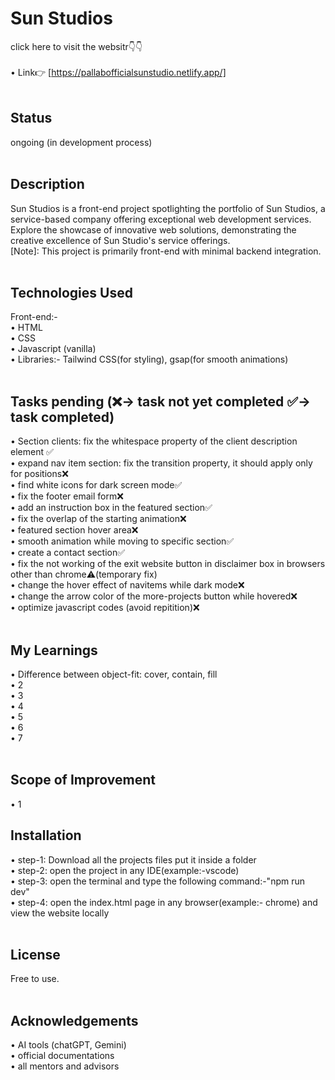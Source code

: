 # Sun Studios

click here to visit the websitr👇👇<br><br>
• Link👉 [https://pallabofficialsunstudio.netlify.app/]<br><br>
  

## Status
ongoing (in development process)<br><br> 


## Description
Sun Studios is a front-end project spotlighting the portfolio of Sun Studios, a service-based company offering exceptional web development services. Explore the showcase of innovative web solutions, demonstrating the creative excellence of Sun Studio's service offerings.<br> [Note]: This project is primarily front-end with minimal backend integration.<br><br>  


## Technologies Used
Front-end:-<br>
• HTML<br>
• CSS<br>
• Javascript (vanilla)<br>
• Libraries:- Tailwind CSS(for styling), gsap(for smooth animations)<br><br>  


## Tasks pending (❌-> task not yet completed  ✅-> task completed)
•	Section clients: fix the whitespace property of the client description element ✅<br>
•	expand nav item section: fix the transition property, it should apply only for positions❌ <br>
•	find white icons for dark screen mode✅<br>
•	fix the footer email form❌<br>
•	add an instruction box in the featured section✅<br>
•	fix the overlap of the starting animation❌<br>
•	featured section hover area❌<br>
•	smooth animation while moving to specific section✅<br>
•	create a contact section✅<br>
•	fix the not working of the exit website button in disclaimer box in browsers other than chrome⚠️(temporary fix)<br>
•	change the hover effect of navitems while dark mode❌<br>
•	change the arrow color of the more-projects button while hovered❌<br>
•	optimize javascript codes (avoid repitition)❌<br><br>


## My Learnings
•	Difference between object-fit: cover, contain, fill<br>
•	2<br>
•	3<br>
•	4<br>
•	5<br>
•	6<br>
•	7<br><br>


## Scope of Improvement
•	1<br>


## Installation
•	step-1: Download all the projects files put it inside a folder<br>
•	step-2: open the project in any IDE(example:-vscode)<br>
•	step-3: open the terminal and type the following command:-"npm run dev"<br>
•	step-4: open the index.html page in any browser(example:- chrome) and view the website locally<br><br>


## License
Free to use.<br><br>


## Acknowledgements
•	AI tools (chatGPT, Gemini)<br>
•	official documentations<br>
•	all mentors and advisors<br><br>
